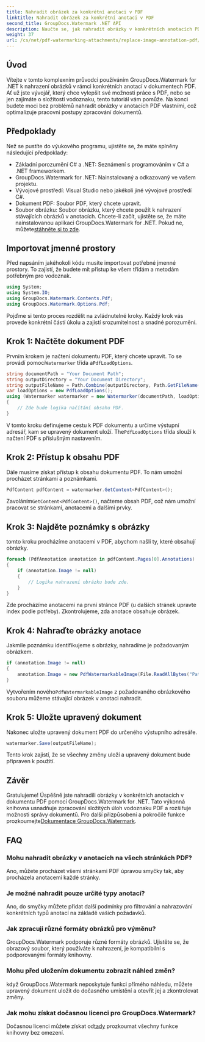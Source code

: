 ```yaml
---
title: Nahradit obrázek za konkrétní anotaci v PDF
linktitle: Nahradit obrázek za konkrétní anotaci v PDF
second_title: GroupDocs.Watermark .NET API
description: Naučte se, jak nahradit obrázky v konkrétních anotacích PDF pomocí GroupDocs.Watermark for .NET. Tento podrobný průvodce pokrývá vše od načítání dokumentů po ukládání změn.
weight: 37
url: /cs/net/pdf-watermarking-attachments/replace-image-annotation-pdf/
---
```

## Úvod
Vítejte v tomto komplexním průvodci používáním GroupDocs.Watermark for .NET k nahrazení obrázků v rámci konkrétních anotací v dokumentech PDF. Ať už jste vývojář, který chce vylepšit své možnosti práce s PDF, nebo se jen zajímáte o složitosti vodoznaku, tento tutoriál vám pomůže. Na konci budete moci bez problémů nahradit obrázky v anotacích PDF vlastními, což optimalizuje pracovní postupy zpracování dokumentů.
## Předpoklady
Než se pustíte do výukového programu, ujistěte se, že máte splněny následující předpoklady:
- Základní porozumění C# a .NET: Seznámení s programováním v C# a .NET frameworkem.
- GroupDocs.Watermark for .NET: Nainstalovaný a odkazovaný ve vašem projektu.
- Vývojové prostředí: Visual Studio nebo jakékoli jiné vývojové prostředí C#.
- Dokument PDF: Soubor PDF, který chcete upravit.
- Soubor obrázku: Soubor obrázku, který chcete použít k nahrazení stávajících obrázků v anotacích.
 Chcete-li začít, ujistěte se, že máte nainstalovanou aplikaci GroupDocs.Watermark for .NET. Pokud ne, můžete[stáhněte si to zde](https://releases.groupdocs.com/Watermark/net/).
## Importovat jmenné prostory
Před napsáním jakéhokoli kódu musíte importovat potřebné jmenné prostory. To zajistí, že budete mít přístup ke všem třídám a metodám potřebným pro vodoznak.
```csharp
using System;
using System.IO;
using GroupDocs.Watermark.Contents.Pdf;
using GroupDocs.Watermark.Options.Pdf;
```
Pojďme si tento proces rozdělit na zvládnutelné kroky. Každý krok vás provede konkrétní částí úkolu a zajistí srozumitelnost a snadné porozumění.
## Krok 1: Načtěte dokument PDF
 Prvním krokem je načtení dokumentu PDF, který chcete upravit. To se provádí pomocí`Watermarker` třída a`PdfLoadOptions`.

```csharp
string documentPath = "Your Document Path";
string outputDirectory = "Your Document Directory";
string outputFileName = Path.Combine(outputDirectory, Path.GetFileName(documentPath));
var loadOptions = new PdfLoadOptions();
using (Watermarker watermarker = new Watermarker(documentPath, loadOptions))
{
    // Zde bude logika načítání obsahu PDF.
}
```
 V tomto kroku definujeme cestu k PDF dokumentu a určíme výstupní adresář, kam se upravený dokument uloží. The`PdfLoadOptions` třída slouží k načtení PDF s příslušným nastavením.
## Krok 2: Přístup k obsahu PDF
Dále musíme získat přístup k obsahu dokumentu PDF. To nám umožní procházet stránkami a poznámkami.

```csharp
PdfContent pdfContent = watermarker.GetContent<PdfContent>();
```
 Zavoláním`GetContent<PdfContent>()`, načteme obsah PDF, což nám umožní pracovat se stránkami, anotacemi a dalšími prvky.
## Krok 3: Najděte poznámky s obrázky
tomto kroku procházíme anotacemi v PDF, abychom našli ty, které obsahují obrázky.

```csharp
foreach (PdfAnnotation annotation in pdfContent.Pages[0].Annotations)
{
    if (annotation.Image != null)
    {
        // Logika nahrazení obrázku bude zde.
    }
}
```
Zde procházíme anotacemi na první stránce PDF (u dalších stránek upravte index podle potřeby). Zkontrolujeme, zda anotace obsahuje obrázek.
## Krok 4: Nahraďte obrázky anotace
Jakmile poznámku identifikujeme s obrázky, nahradíme je požadovaným obrázkem.

```csharp
if (annotation.Image != null)
{
    annotation.Image = new PdfWatermarkableImage(File.ReadAllBytes("Path to Your Image File"));
}
```
 Vytvořením nového`PdfWatermarkableImage` z požadovaného obrázkového souboru můžeme stávající obrázek v anotaci nahradit.
## Krok 5: Uložte upravený dokument
Nakonec uložte upravený dokument PDF do určeného výstupního adresáře.

```csharp
watermarker.Save(outputFileName);
```
Tento krok zajistí, že se všechny změny uloží a upravený dokument bude připraven k použití.
## Závěr
Gratulujeme! Úspěšně jste nahradili obrázky v konkrétních anotacích v dokumentu PDF pomocí GroupDocs.Watermark for .NET. Tato výkonná knihovna usnadňuje zpracování složitých úloh vodoznaku PDF a rozšiřuje možnosti správy dokumentů. Pro další přizpůsobení a pokročilé funkce prozkoumejte[Dokumentace GroupDocs.Watermark](https://tutorials.groupdocs.com/Watermark/net/).
## FAQ
### Mohu nahradit obrázky v anotacích na všech stránkách PDF?
Ano, můžete procházet všemi stránkami PDF úpravou smyčky tak, aby procházela anotacemi každé stránky.
### Je možné nahradit pouze určité typy anotací?
Ano, do smyčky můžete přidat další podmínky pro filtrování a nahrazování konkrétních typů anotací na základě vašich požadavků.
### Jak zpracuji různé formáty obrázků pro výměnu?
GroupDocs.Watermark podporuje různé formáty obrázků. Ujistěte se, že obrazový soubor, který používáte k nahrazení, je kompatibilní s podporovanými formáty knihovny.
### Mohu před uložením dokumentu zobrazit náhled změn?
když GroupDocs.Watermark neposkytuje funkci přímého náhledu, můžete upravený dokument uložit do dočasného umístění a otevřít jej a zkontrolovat změny.
### Jak mohu získat dočasnou licenci pro GroupDocs.Watermark?
 Dočasnou licenci můžete získat od[tady](https://purchase.groupdocs.com/temporary-license/) prozkoumat všechny funkce knihovny bez omezení.